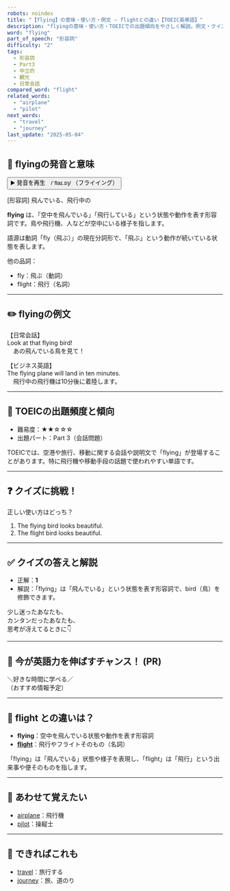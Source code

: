 ```yaml
---
robots: noindex
title: "【flying】の意味・使い方・例文 ― flightとの違い【TOEIC英単語】"
description: "flyingの意味・使い方・TOEICでの出題傾向をやさしく解説。例文・クイズ付きでflightとの違いもわかりやすく学べます。"
word: "flying"
part_of_speech: "形容詞"
difficulty: "2"
tags:
  - 形容詞
  - Part3
  - 中立的
  - 観光
  - 日常会話
compared_word: "flight"
related_words:
  - "airplane"
  - "pilot"
next_words:
  - "travel"
  - "journey"
last_update: "2025-05-04"
---
```


## 🔰 flyingの発音と意味

<button class="play-audio" onclick="playTTS('flying')">
  <span class="play-audio-main">
    ▶️ 発音を再生　/ˈflaɪ.ɪŋ/
  </span>
  <span class="play-audio-sub">
    （フライイング）
  </span>
</button>

[形容詞] 飛んでいる、飛行中の

**flying** は、「空中を飛んでいる」「飛行している」という状態や動作を表す形容詞です。鳥や飛行機、人などが空中にいる様子を指します。

語源は動詞「fly（飛ぶ）」の現在分詞形で、「飛ぶ」という動作が続いている状態を表します。

他の品詞：  
- fly：飛ぶ（動詞）
- flight：飛行（名詞）

---

## ✏️ flyingの例文

【日常会話】  
Look at that flying bird!  
　あの飛んでいる鳥を見て！

【ビジネス英語】  
The flying plane will land in ten minutes.  
　飛行中の飛行機は10分後に着陸します。

---

## 🎯 TOEICの出題頻度と傾向

- 難易度：★★☆☆☆
- 出題パート：Part 3（会話問題）

TOEICでは、空港や旅行、移動に関する会話や説明文で「flying」が登場することがあります。特に飛行機や移動手段の話題で使われやすい単語です。

---

## ❓ クイズに挑戦！

正しい使い方はどっち？

1. The flying bird looks beautiful.  
2. The flight bird looks beautiful.

---

## ✅ クイズの答えと解説

- 正解：**1**
- 解説：「flying」は「飛んでいる」という状態を表す形容詞で、bird（鳥）を修飾できます。

少し迷ったあなたも、  
カンタンだったあなたも、  
思考が冴えてるときに👇️

---

## 🚀 今が英語力を伸ばすチャンス！ (PR)

<div class="info-center">
＼好きな時間に学べる／<br>  
（おすすめ情報予定）
</div>

---

## 🤔  flight との違いは？

- **flying**：空中を飛んでいる状態や動作を表す形容詞
- **[flight](/flight)**：飛行やフライトそのもの（名詞）

「flying」は「飛んでいる」状態や様子を表現し、「flight」は「飛行」という出来事や便そのものを指します。

---

## 🧩 あわせて覚えたい

- [airplane](/airplane)：飛行機
- [pilot](/pilot)：操縦士

---

## 📖 できればこれも

- [travel](/travel)：旅行する
- [journey](/journey)：旅、道のり

<!-- cvid: aid15_bid36 -->
